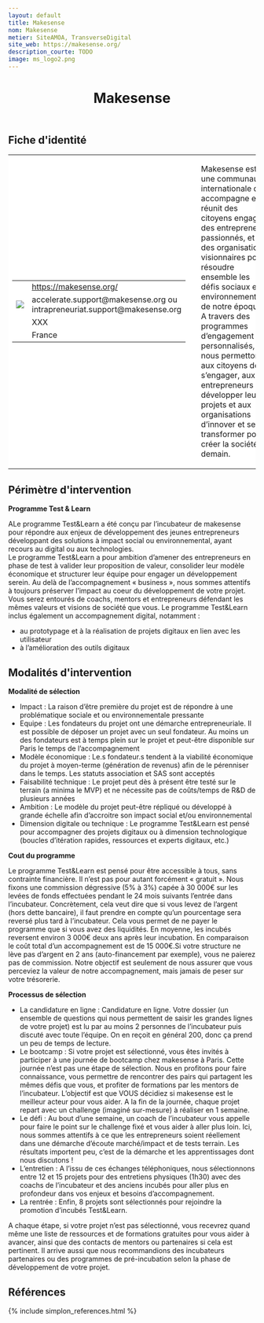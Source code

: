 ```yaml
---
layout: default
title: Makesense
nom: Makesense
metier: SiteAMOA, TransverseDigital
site_web: https://makesense.org/
description_courte: TODO
image: ms_logo2.png
---
```


<header>
	<h1> Makesense</h1>
</header>

<div class="main">
	<h2> Fiche d'identité </h2>
	<table style="border-collapse: collapse;">
		<tr style="border: none; background-color:#FFFFFF;">
			<td style="border: none; background-color:#FFFFFF;width:20%;height:80%;">
				<div class="fiche_contact" style="">
					<table style="border-collapse: collapse;">
						<tr class="site_web" style="border: none; background-color:#FFFFFF;">
							<td style="border: none;">
								<img src="" class="fiche_icone"/>
							</td>
							<td style="border: none;">
								<a href="https://makesense.org"> https://makesense.org/</a>
							</td>
						</tr>
						<tr class="contact" style="border: none; background-color:#FFFFFF;">
							<td style="border: none;display: table-cell;">
								<img src="{{site.url}}{{site.baseurl}}/images/email_icon.png" class="image" style="max-width:150%;vertical-align: middle;"/>
							</td>
							<td style="border: none;">
								accelerate.support@makesense.org ou intrapreneuriat.support@makesense.org 
							</td>
						</tr>
						<tr class="telephone" style="border: none; background-color:#FFFFFF;">
							<td style="border: none;">
								<img src="" class="fiche_icone"/>
							</td>
							<td style="border: none;">
								XXX
							</td>
						</tr>
						<tr class="zone" style="border: none; background-color:#FFFFFF;">
							<td style="border: none;">
								<img src="" class="fiche_icone"/>
							</td>
							<td style="border: none;">
								France
							</td>
						</tr>
					</table>
				</div>
			</td>
			<td style="width:10%;"/>
			<td style="background-color:#FFFFFF; width:60%;">
				<div class="fiche_identite">
					<p style="font-weight:normal;">
					Makesense est une communauté internationale qui accompagne et réunit des citoyens engagés, des entrepreneurs passionnés, et des organisations visionnaires pour résoudre ensemble les défis sociaux et environnementaux de notre époque. <br> A travers des programmes d’engagement personnalisés, nous permettons aux citoyens de s’engager, aux entrepreneurs de développer leurs projets et aux organisations d’innover et se transformer pour créer la société de demain.
					</p>
				</div>
			</td>
		</tr>
	</table>
	<div class="perimetre_intervention">
		<h2> Périmètre d'intervention </h2>
		<strong>Programme Test & Learn</strong>
		<p> ALe programme Test&Learn a été conçu par l’incubateur de makesense pour répondre aux enjeux de développement des jeunes entrepreneurs développant des solutions à impact social ou environnemental, ayant recours au digital ou aux technologies.<br> Le programme Test&Learn a pour ambition d’amener des entrepreneurs en phase de test à valider leur proposition de valeur, consolider leur modèle économique et structurer leur équipe pour engager un développement serein. Au delà de l’accompagnement « business », nous sommes attentifs à toujours préserver l’impact au coeur du développement de votre projet. Vous serez entourés de coachs, mentors et entrepreneurs défendant les mêmes valeurs et visions de société que vous. Le programme Test&Learn inclus également un accompagnement digital, notamment : 
			<ul>
				<li>au prototypage et à la réalisation de projets digitaux en lien avec les utilisateur</li>
				<li>à l’amélioration des outils digitaux</li>
			</ul>
</p>
	</div>
	<div class="modalite_intervention">
		<h2> Modalités d'intervention </h2>
		<strong>Modalité de sélection</strong>
		<ul>
			<li>Impact : La raison d’être première du projet est de répondre à une problématique sociale et ou environnementale pressante</li>
			<li>Equipe : Les fondateurs du projet ont une démarche entrepreneuriale. Il est possible de déposer un projet avec un seul fondateur. Au moins un des fondateurs est à temps plein sur le projet et peut-être disponible sur Paris le temps de l’accompagnement</li>
			<li>Modèle économique : Le.s fondateur.s tendent à la viabilité économique du projet à moyen-terme (génération de revenus) afin de le pérenniser dans le temps. Les statuts association et SAS sont acceptés</li>
			<li>Faisabilité technique : Le projet peut dès à présent être testé sur le terrain (a minima le MVP) et ne nécessite pas de coûts/temps de R&D de plusieurs années</li>
			<li>Ambition : Le modèle du projet peut-être répliqué ou développé à grande échelle afin d’accroitre son impact social et/ou environnemental</li>
			<li>Dimension digitale ou technique : Le programme Test&Learn est pensé pour accompagner des projets digitaux ou à dimension technologique (boucles d’itération rapides, ressources et experts digitaux, etc.)</li>
		</ul>
		<strong>Cout du programme</strong>
		<p>Le programme Test&Learn est pensé pour être accessible à tous, sans contrainte financière. Il n’est pas pour autant forcément « gratuit ». Nous fixons une commission dégressive (5% à 3%) capée à 30 000€ sur les levées de fonds effectuées pendant le 24 mois suivants l’entrée dans l’incubateur. Concrètement, cela veut dire que si vous levez de l’argent (hors dette bancaire), il faut prendre en compte qu’un pourcentage sera reversé plus tard à l’incubateur. Cela vous permet de ne payer le programme que si vous avez des liquidités. En moyenne, les incubés reversent environ 3 000€ deux ans après leur incubation. En comparaison le coût total d’un accompagnement est de 15 000€.Si votre structure ne lève pas d’argent en 2 ans (auto-financement par exemple), vous ne paierez pas de commission. Notre objectif est seulement de nous assurer que vous perceviez la valeur de notre accompagnement, mais jamais de peser sur votre trésorerie.</p>
		<strong>Processus de sélection</strong>
		<ul>
			<li>La candidature en ligne : Candidature en ligne. Votre dossier (un ensemble de questions qui nous permettent de saisir les grandes lignes de votre projet) est lu par au moins 2 personnes de l’incubateur puis discuté avec toute l’équipe. On en reçoit en général 200, donc ça prend un peu de temps de lecture. </li>
			<li>Le bootcamp : Si votre projet est sélectionné, vous êtes invités à participer à une journée de bootcamp chez makesense à Paris. Cette journée n’est pas une étape de sélection. Nous en profitons pour faire connaissance, vous permettre de rencontrer des pairs qui partagent les mêmes défis que vous,  et profiter de formations par les mentors de l’incubateur. L’objectif est que VOUS décidiez si makesense est le meilleur acteur pour vous aider. A la fin de la journée, chaque projet repart avec un challenge (imaginé sur-mesure) à réaliser en 1 semaine.</li>
			<li>Le défi : Au bout d’une semaine, un coach de l’incubateur vous appelle pour faire le point sur le challenge fixé et vous aider à aller plus loin. Ici, nous sommes attentifs à ce que les entrepreneurs soient réellement dans une démarche d’écoute marché/impact et de tests terrain. Les résultats importent peu, c’est de la démarche et les apprentissages dont nous discutons !</li>
			<li>L’entretien : A l’issu de ces échanges téléphoniques, nous sélectionnons entre 12 et 15 projets pour des entretiens physiques (1h30) avec des coachs de l’incubateur et des anciens incubés pour aller plus en profondeur dans vos enjeux et besoins d’accompagnement.</li>
			<li>La rentrée : Enfin, 8 projets sont sélectionnés pour rejoindre la promotion d’incubés Test&Learn.</li>
		</ul>
		A chaque étape, si votre projet n’est pas sélectionné, vous recevrez quand même une liste de ressources et de formations gratuites pour vous aider à avancer, ainsi que des contacts de mentors ou partenaires si cela est pertinent. Il arrive aussi que nous recommandions des incubateurs partenaires ou des programmes de pré-incubation selon la phase de développement de votre projet.
	</div>
</div>
<footer class="references">
	<h2> Références </h2>
	{% include simplon_references.html %}
</footer>

